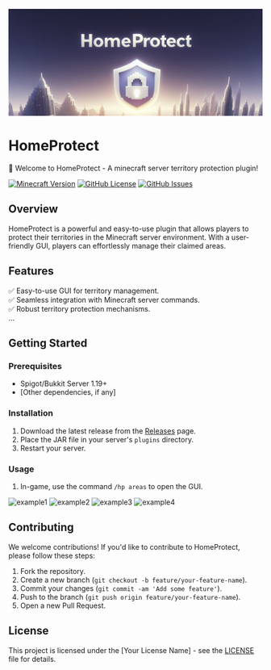![](examples/header.jpg)

# HomeProtect

🚀 Welcome to HomeProtect - A minecraft server territory protection plugin!

[![Minecraft Version](https://img.shields.io/badge/Minecraft-1.19-green.svg)](https://www.minecraft.net/)
[![GitHub License](https://img.shields.io/github/license/aLukianov63/HomeProtect)](LICENSE)
[![GitHub Issues](https://img.shields.io/github/issues/aLukianov63/HomeProtect)](https://github.com/your-username/your-repository/issues)

## Overview

HomeProtect is a powerful and easy-to-use plugin that allows players to protect their territories in the Minecraft
server environment. With a user-friendly GUI, players can effortlessly manage their claimed areas.

## Features

✅ Easy-to-use GUI for territory management.\
✅ Seamless integration with Minecraft server commands.\
✅ Robust territory protection mechanisms.\
...

## Getting Started

### Prerequisites

- Spigot/Bukkit Server 1.19+
- [Other dependencies, if any]

### Installation

1. Download the latest release from the [Releases](https://github.com/aLukianov63/HomeProtect/releases/tag/v0.0.1) page.
2. Place the JAR file in your server's `plugins` directory.
3. Restart your server.

### Usage

1. In-game, use the command `/hp areas` to open the GUI.

![example1](examples/example1.gif)
![example2](examples/example2.gif)
![example3](examples/example3.gif)
![example4](examples/example4.gif)

## Contributing

We welcome contributions! If you'd like to contribute to HomeProtect, please follow these steps:

1. Fork the repository.
2. Create a new branch (`git checkout -b feature/your-feature-name`).
3. Commit your changes (`git commit -am 'Add some feature'`).
4. Push to the branch (`git push origin feature/your-feature-name`).
5. Open a new Pull Request.

## License

This project is licensed under the [Your License Name] - see the [LICENSE](LICENSE) file for details.


